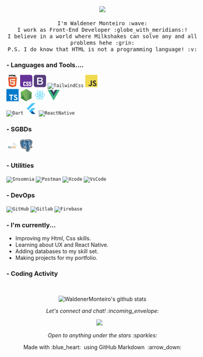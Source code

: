 <p align="center">
<!--   <img src="https://media.giphy.com/media/MeJgB3yMMwIaHmKD4z/giphy.gif" width="30%"> -->
  <img src="https://media.giphy.com/media/M9gbBd9nbDrOTu1Mqx/giphy.gif" width="150">
  <br><br>
  <samp>
    I'm Waldener Monteiro :wave:
    <br>
    I work as Front-End Developer :globe_with_meridians:!
    <br>
    I believe in a world where Milkshakes can solve any and all problems hehe :grin:
    <br>
    P.S. I do know that HTML is not a programming language! :v:
  </samp>
</p>

### - Languages and Tools....

<p>
  <!-- For more icons please follow  https://github.com/MikeCodesDotNET/ColoredBadges -->
<code><img height="32" src="https://raw.githubusercontent.com/github/explore/80688e429a7d4ef2fca1e82350fe8e3517d3494d/topics/html/html.png" alt="HTML5" title='HTML5' /></code>
<code><img height="32" src="https://raw.githubusercontent.com/github/explore/80688e429a7d4ef2fca1e82350fe8e3517d3494d/topics/css/css.png" alt="CSS" title='CSS' /></code>
<code><img height="32" src="https://raw.githubusercontent.com/github/explore/80688e429a7d4ef2fca1e82350fe8e3517d3494d/topics/bootstrap/bootstrap.png" alt="Bootstrap" title='Bootstrap' /></code>
<code><img height="32" src="https://raw.githubusercontent.com/marwin1991/profile-technology-icons/refs/heads/main/icons/tailwind_css.png" alt="TailwindCss" title='TailwindCss' /></code>
<code><img height="32" src="https://raw.githubusercontent.com/github/explore/80688e429a7d4ef2fca1e82350fe8e3517d3494d/topics/javascript/javascript.png" alt="Javascript" title='Javascript' />
</code>
<code><img height="32" src="https://raw.githubusercontent.com/github/explore/80688e429a7d4ef2fca1e82350fe8e3517d3494d/topics/typescript/typescript.png" alt="Typescript" title='Typescript' /></code>
<code><img height="32" src="https://raw.githubusercontent.com/github/explore/80688e429a7d4ef2fca1e82350fe8e3517d3494d/topics/nodejs/nodejs.png" alt="Nodejs" title='Nodejs'/></code>
<code><img height="32" src="https://raw.githubusercontent.com/github/explore/80688e429a7d4ef2fca1e82350fe8e3517d3494d/topics/react/react.png" alt="Reactjs" title='Reactjs'/></code>
<code><img height="32" src="https://raw.githubusercontent.com/github/explore/80688e429a7d4ef2fca1e82350fe8e3517d3494d/topics/vue/vue.png" alt="Vuejs" title='Vuejs'/></code><br>
<code><img height="32" src="https://raw.githubusercontent.com/marwin1991/profile-technology-icons/refs/heads/main/icons/dart.png" alt="Dart" title='Dart'/></code>
<code><img height="32" src="https://raw.githubusercontent.com/github/explore/80688e429a7d4ef2fca1e82350fe8e3517d3494d/topics/flutter/flutter.png" alt="Flutter" title='Flutter'/></code>
<code><img height="32" src="https://www.datocms-assets.com/45470/1631026680-logo-react-native.png" alt="ReactNative" title='ReactNative'/></code>
</p>

### - SGBDs

<code><img height="32" src="https://raw.githubusercontent.com/github/explore/80688e429a7d4ef2fca1e82350fe8e3517d3494d/topics/mysql/mysql.png" alt="MySQL" title='MySQL' /></code>
<code><img height="32" src="https://raw.githubusercontent.com/github/explore/80688e429a7d4ef2fca1e82350fe8e3517d3494d/topics/postgresql/postgresql.png" alt="PostegreSQL" title='PostegreSQL' /></code>


### - Utilities

<code><img height="32" src="https://dashboard.snapcraft.io/site_media/appmedia/2018/04/twitter-card-icon.png" alt="Insomnia" title='Insomnia'/></code>
<code><img height="32" src="https://user-images.githubusercontent.com/2676579/34940598-17cc20f0-f9be-11e7-8c6d-f0190d502d64.png" alt="Postman" title='Postman' /></code>
<code><img height="32" src="https://raw.githubusercontent.com/marwin1991/profile-technology-icons/refs/heads/main/icons/xcode.png" alt="Xcode" title='Xcode' /></code>
<code><img height="32" src="https://raw.githubusercontent.com/marwin1991/profile-technology-icons/refs/heads/main/icons/visual_studio_code.png" alt="VsCode" title='VsCode' /></code>

### - DevOps

<code><img height="32" src="https://cdn3.iconfinder.com/data/icons/inficons/512/github.png" alt="GitHub" title='Github'/></code>
<code><img height="32" src="https://www.justsoftware.com.br/assets/images/GitLab_Logo.svg.png" alt="Gitlab" title='Gitlab'/></code>
<code><img height="32" src="https://raw.githubusercontent.com/marwin1991/profile-technology-icons/refs/heads/main/icons/firebase.png" alt="Firebase" title='Firebase'/></code>



### - I'm currently...
- Improving my Html, Css skills.
- Learning about UX and React Native.
- Adding databases to my skill set.
- Making projects for my portfolio.

### - Coding Activity

<br/>

<p align="center">
  <img src="https://github-readme-stats.vercel.app/api?username=waldenermonteiro&show_icons=true&theme=monokai" alt="WaldenerMonteiro's github stats" />
</p>
<p align="center"> 
  <i> Let's connect and chat! :incoming_envelope: </i>
</p>

<p align="center">
  <a href="https://www.linkedin.com/in/waldener-monteiro-158842179/"><img src="https://github.com/Quadrified/Quadrified/blob/master/assets/svg/social/linkedin.svg" width="90px" ></a> &nbsp; &nbsp;
</p>

<p align="center">
  <i> Open to anything under the stars :sparkles: </i>
</p>

<p align="center">
  Made with :blue_heart: &nbsp;using GitHub Markdown &nbsp;:arrow_down:
</p>
